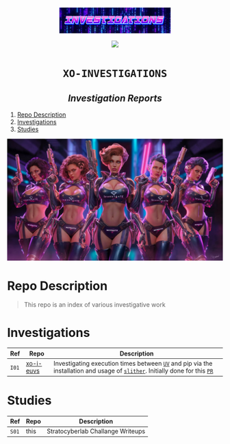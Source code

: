 <p align="center"><a href="https://x.com/xyizko" target="_blank" rel="noopener noreferrer"><img src="https://raw.githubusercontent.com/xyizko/xo-tagz/refs/heads/main/gfx/i.png"></a></p>

<p align="center">
<a href="https://twitter.com/xyizko" target="_blank">
<img src="https://hits.seeyoufarm.com/api/count/incr/badge.svg?url=https%3A%2F%2Fgithub.com%2Fxyizko%2Fxo-inv&count_bg=%23D71263&title_bg=%23161414&icon=&icon_color=%23E7E7E7&title=%F0%9F%91%81%EF%B8%8F&edge_flat=false"/>
</a>


<h1 align="center"><code>XO-INVESTIGATIONS</code></h1>
<h2 align="center"><i>Investigation Reports</i></h2>

1. [Repo Description](#repo-description)
2. [Investigations](#investigations)
3. [Studies](#studies)


[![](./gfx/x.jpeg)](https://youtu.be/rxziz-IcBKQ?feature=shared)

# Repo Description 

> This repo is an index of various investigative work

# Investigations

| Ref   | Repo                                             | Description                                                                                                                                                                                                                                    |
| ----- | ------------------------------------------------ | ---------------------------------------------------------------------------------------------------------------------------------------------------------------------------------------------------------------------------------------------- |
| `I01` | [xo-i-euvs](https://github.com/xyizko/xo-i-euvs) | Investigating execution times between [`UV`](https://docs.astral.sh/uv/) and pip via the installation and usage of [`slither`](https://github.com/crytic/slither). Initially done for this [`PR`](https://github.com/crytic/slither/pull/2573) |

# Studies

| Ref   | Repo | Description                       |
| ----- | ---- | --------------------------------- |
| `S01` | this | Stratocyberlab Challange Writeups |
